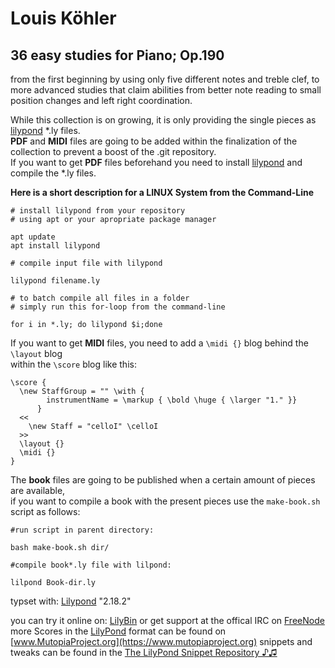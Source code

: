 # Louis Köhler
## 36 easy studies for Piano; Op.190

from the first beginning by using only five different notes and treble clef,
to more advanced studies that claim abilities from better note reading to small position changes and left right coordination.

While this collection is on growing, it is only providing the single pieces as [lilypond](http://lilypond.org) *.ly files.  
**PDF** and **MIDI** files are going to be added within the finalization of the collection to prevent a boost of the .git repository.  
If you want to get **PDF** files beforehand you need to install [lilypond](http://lilypond.org) and compile the *.ly files.

**Here is a short description for a LINUX System from the Command-Line**

```
# install lilypond from your repository
# using apt or your apropriate package manager

apt update
apt install lilypond

# compile input file with lilypond

lilypond filename.ly 

# to batch compile all files in a folder
# simply run this for-loop from the command-line

for i in *.ly; do lilypond $i;done
```

If you want to get **MIDI** files, you need to add a `\midi {}` blog behind the `\layout` blog  
within the `\score` blog like this:
 
```
\score {
  \new StaffGroup = "" \with {
        instrumentName = \markup { \bold \huge { \larger "1." }}
      }
  <<
    \new Staff = "celloI" \celloI
  >>
  \layout {}
  \midi {}
}
```

The **book** files are going to be published when a certain amount of pieces are available,  
if you want to compile a book with the present pieces use the `make-book.sh` script as follows:

```
#run script in parent directory:

bash make-book.sh dir/

#compile book*.ly file with lilpond:

lilpond Book-dir.ly
```

typset with: [Lilypond](http://lilypond.org) "2.18.2"  

you can try it online on: [LilyBin](http://lilybin.com)
or get support at the offical IRC on [FreeNode](http://webchat.freenode.net/?channels=lilypond)  
more Scores in the [LilyPond](http://lilypond.org) format can be found on [www.MutopiaProject.org](https://www.mutopiaproject.org)
snippets and tweaks can be found in the [The LilyPond Snippet Repository ♪♫](http://lsr.di.unimi.it/LSR/Search)
